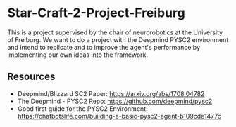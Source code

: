 # Star-Craft-2-Project-Freiburg
This is a project supervised by the chair of neurorobotics at the University of Freiburg. We want to do a project with the Deepmind PYSC2 environment and intend to replicate and to improve the agent's performance by implementing our own ideas into the framework.





## Resources

- Deepmind/Blizzard SC2 Paper: https://arxiv.org/abs/1708.04782
- The Deepmind - PYSC2 Repo: https://github.com/deepmind/pysc2
- Good first guide for the PYSC2 Environment: https://chatbotslife.com/building-a-basic-pysc2-agent-b109cde1477c
